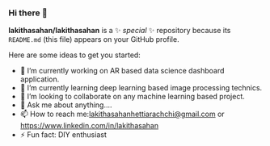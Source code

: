 ### Hi there 👋


**lakithasahan/lakithasahan** is a ✨ _special_ ✨ repository because its `README.md` (this file) appears on your GitHub profile.

Here are some ideas to get you started:

- 🔭 I’m currently working on AR based data science dashboard application.
- 🌱 I’m currently learning deep learning based image processing technics.
- 👯 I’m looking to collaborate on any machine learning based project.
- 💬 Ask me about anything....
- 📫 How to reach me:lakithasahanhettiarachchi@gmail.com or https://www.linkedin.com/in/lakithasahan
- ⚡ Fun fact: DIY enthusiast

